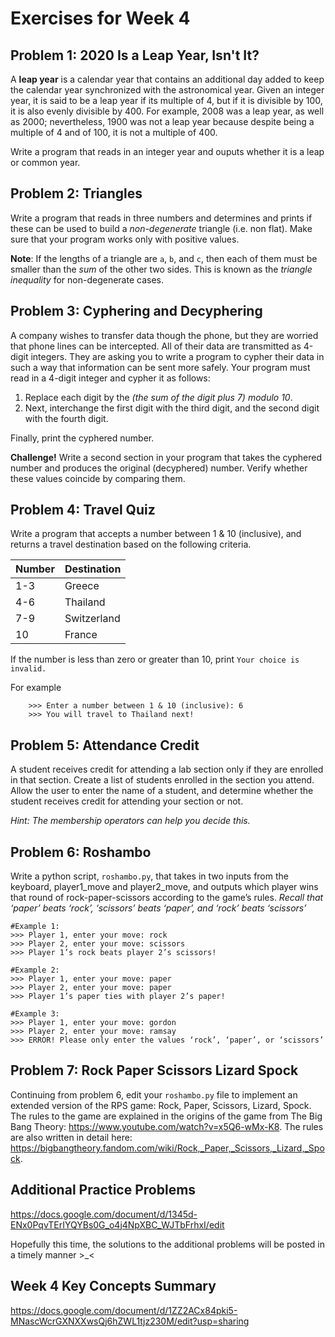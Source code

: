# Exercises for Week 4

## Problem 1: 2020 Is a Leap Year, Isn't It?

A **leap year** is a calendar year that contains an additional day added to keep the calendar year synchronized with 
the astronomical year.  Given an integer year, it is said to be a leap year if its multiple of 4, but if it is 
divisible by 100, it is also evenly divisible by 400.  For example, 2008 was a leap year, as well as 2000; 
nevertheless, 1900 was not a leap year because despite being a multiple of 4 and of 100, it is not a multiple of 400.

Write a program that reads in an integer year and ouputs whether it is a leap or common year. 

## Problem 2: Triangles

Write a program that reads in three numbers and determines and prints if these can be used to build a 
*non-degenerate* triangle (i.e. non flat).  Make sure that your program works only with positive values.

**Note**: If the lengths of a triangle are `a`, `b`, and `c`, then each of them must be smaller than the *sum*
of the other two sides.  This is known as the *triangle inequality* for non-degenerate cases.

## Problem 3: Cyphering and Decyphering

A company wishes to transfer data though the phone, but they are worried that phone lines can be intercepted.
All of their data are transmitted as 4-digit integers.  They are asking you to write a program to cypher their
data in such a way that information can be sent more safely.  Your program must read in a 4-digit integer and
cypher it as follows:
1. Replace each digit by the *(the sum of the digit plus 7) modulo 10*.
2. Next, interchange the first digit with the third digit, and the second digit with the fourth digit.

Finally, print the cyphered number.

**Challenge!**  Write a second section in your program that takes the cyphered number and produces the 
original (decyphered) number.  Verify whether these values coincide by comparing them.  

## Problem 4: Travel Quiz

Write a program that accepts a number between 1 & 10 (inclusive), and returns a travel destination based on the following criteria.

| Number   | Destination  |
|----------|--------------|
| 1-3      |  Greece      |
| 4-6      |  Thailand    |
| 7-9      |  Switzerland |
| 10       |  France      |
    

If the number is less than zero or greater than 10, print `Your choice is invalid.`

For example
```
    >>> Enter a number between 1 & 10 (inclusive): 6
    >>> You will travel to Thailand next!
```

## Problem 5: Attendance Credit

A student receives credit for attending a lab section only if they are enrolled in that section. Create a list of students enrolled in the section you attend. Allow the user to enter the name of a student, and determine whether the student receives credit for attending your section or not.

*Hint: The membership operators can help you decide this.*

## Problem 6: Roshambo

Write a python script, `roshambo.py`, that takes in two inputs from the keyboard, player1_move and player2_move, and outputs which player wins that round of rock-paper-scissors according to the game’s rules.
*Recall that ‘paper’ beats ‘rock’, ‘scissors’ beats ‘paper’, and ‘rock’ beats ‘scissors’*

```
#Example 1:
>>> Player 1, enter your move: rock
>>> Player 2, enter your move: scissors
>>> Player 1’s rock beats player 2’s scissors!

#Example 2:
>>> Player 1, enter your move: paper
>>> Player 2, enter your move: paper
>>> Player 1’s paper ties with player 2’s paper!

#Example 3:
>>> Player 1, enter your move: gordon
>>> Player 2, enter your move: ramsay
>>> ERROR! Please only enter the values ‘rock’, ‘paper’, or ‘scissors’
```

## Problem 7: Rock Paper Scissors Lizard Spock
Continuing from problem 6, edit your ```roshambo.py``` file to implement an extended version of the RPS game: Rock, Paper, Scissors, Lizard, Spock. The rules to the game are explained in the origins of the game from The Big Bang Theory: https://www.youtube.com/watch?v=x5Q6-wMx-K8. The rules are also written in detail here: https://bigbangtheory.fandom.com/wiki/Rock,_Paper,_Scissors,_Lizard,_Spock.

## Additional Practice Problems
https://docs.google.com/document/d/1345d-ENx0PqvTErIYQYBs0G_o4j4NpXBC_WJTbFrhxI/edit

Hopefully this time, the solutions to the additional problems will be posted in a timely manner >_<

## Week 4 Key Concepts Summary
https://docs.google.com/document/d/1ZZ2ACx84pki5-MNascWcrGXNXXwsQj6hZWL1tjz230M/edit?usp=sharing


